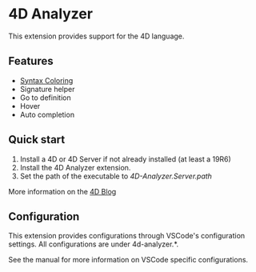 # 4D Analyzer

This extension provides support for the 4D language.

## Features

* [Syntax Coloring](https://blog.4d.com/setting-up-code-syntax-highlighting-using-the-visual-studio-code-extension/)
* Signature helper
* Go to definition
* Hover
* Auto completion

## Quick start

1. Install a 4D or 4D Server if not already installed (at least a 19R6)
1. Install the 4D Analyzer extension.
1. Set the path of the executable to *4D-Analyzer.Server.path*

More information on the [4D Blog](https://blog.4d.com/a-brand-new-visual-studio-code-extension-at-your-disposal/)

## Configuration

This extension provides configurations through VSCode's configuration settings. 
All configurations are under 4d-analyzer.*.

See the manual for more information on VSCode specific configurations.

